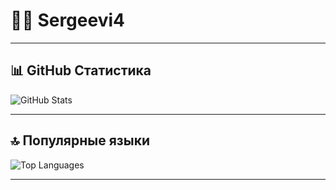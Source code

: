 # 👨‍💻 Sergeevi4
---

## 📊 GitHub Статистика

<picture>
  <source 
    srcset="https://github-readme-stats.vercel.app/api?username=Ssergeevi4&show_icons=true&theme=github_dark&hide_title=false&count_private=true&include_all_commits=true" 
    media="(prefers-color-scheme: dark)" />
  <source 
    srcset="https://github-readme-stats.vercel.app/api?username=Ssergeevi4&show_icons=true&theme=default&hide_title=false&count_private=true&include_all_commits=true" 
    media="(prefers-color-scheme: light)" />
  <img 
    src="https://github-readme-stats.vercel.app/api?username=Ssergeevi4&show_icons=true&count_private=true&include_all_commits=true" 
    alt="GitHub Stats" />
</picture>

---

## 🔝 Популярные языки

<picture>
  <source 
    srcset="https://github-readme-stats.vercel.app/api/top-langs/?username=Ssergeevi4&layout=compact&theme=github_dark" 
    media="(prefers-color-scheme: dark)" />
  <source 
    srcset="https://github-readme-stats.vercel.app/api/top-langs/?username=Ssergeevi4&layout=compact&theme=default" 
    media="(prefers-color-scheme: light)" />
  <img 
    src="https://github-readme-stats.vercel.app/api/top-langs/?username=Ssergeevi4&layout=compact" 
    alt="Top Languages" />
</picture>

---

